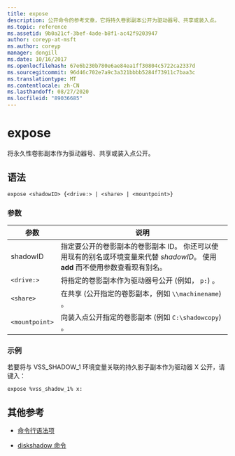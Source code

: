 ```yaml
---
title: expose
description: 公开命令的参考文章，它将持久卷影副本公开为驱动器号、共享或装入点。
ms.topic: reference
ms.assetid: 9b0a21cf-3bef-4ade-b8f1-ac42f9203947
author: coreyp-at-msft
ms.author: coreyp
manager: dongill
ms.date: 10/16/2017
ms.openlocfilehash: 67e6b230b780e6ae84ea1ff30804c5722ca2337d
ms.sourcegitcommit: 96d46c702e7a9c3a321bbbb5284f73911c7baa3c
ms.translationtype: MT
ms.contentlocale: zh-CN
ms.lasthandoff: 08/27/2020
ms.locfileid: "89036685"
---
```

# <a name="expose"></a>expose

将永久性卷影副本作为驱动器号、共享或装入点公开。

## <a name="syntax"></a>语法

```
expose <shadowID> {<drive:> | <share> | <mountpoint>}
```

### <a name="parameters"></a>参数

| 参数 | 说明 |
| --------- | ----------- |
| shadowID | 指定要公开的卷影副本的卷影副本 ID。 你还可以使用现有的别名或环境变量来代替 *shadowID*。 使用 **add** 而不使用参数查看现有别名。 |
| `<drive:>` | 将指定的卷影副本作为驱动器号公开 (例如， `p:`) 。 |
| `<share>` | 在共享 (公开指定的卷影副本，例如 `\\machinename`) 。   |
| `<mountpoint>` | 向装入点公开指定的卷影副本 (例如 `C:\shadowcopy`) 。 |

### <a name="examples"></a>示例

若要将与 VSS_SHADOW_1 环境变量关联的持久影子副本作为驱动器 X 公开，请键入：

```
expose %vss_shadow_1% x:
```

## <a name="additional-references"></a>其他参考

- [命令行语法项](command-line-syntax-key.md)

- [diskshadow 命令](diskshadow.md)
